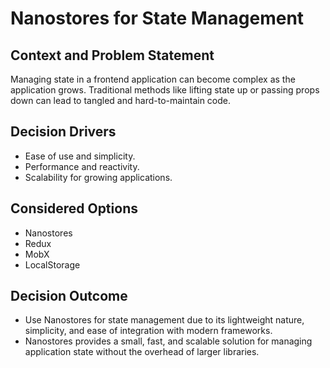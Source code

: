 # Nanostores for State Management

## Context and Problem Statement
Managing state in a frontend application can become complex as the application grows. Traditional methods like lifting state up or passing props down can lead to tangled and hard-to-maintain code.

## Decision Drivers
* Ease of use and simplicity.
* Performance and reactivity.
* Scalability for growing applications.

## Considered Options
* Nanostores
* Redux
* MobX
* LocalStorage

## Decision Outcome
* Use Nanostores for state management due to its lightweight nature, simplicity, and ease of integration with modern frameworks.
* Nanostores provides a small, fast, and scalable solution for managing application state without the overhead of larger libraries.